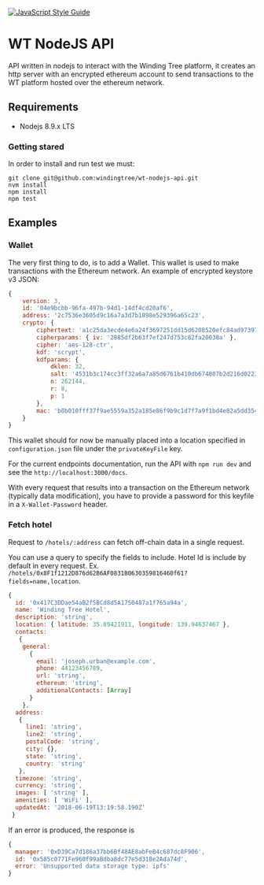 [![JavaScript Style Guide](https://img.shields.io/badge/code_style-standard-brightgreen.svg)](https://standardjs.com)
# WT NodeJS API
API written in nodejs to interact with the Winding Tree platform, it creates an
http server with an encrypted ethereum account to send transactions to the WT
platform hosted over the ethereum network.

## Requirements
- Nodejs 8.9.x LTS

### Getting stared
In order to install and run test we must:
```
git clone git@github.com:windingtree/wt-nodejs-api.git
nvm install
npm install
npm test
```

## Examples
### Wallet
The very first thing to do, is to add a Wallet. This wallet is used to make
transactions with the Ethereum network. An example of encrypted keystore v3
JSON:
```javaScript
{
    version: 3,
    id: '04e9bcbb-96fa-497b-94d1-14df4cd20af6',
    address: '2c7536e3605d9c16a7a3d7b1898e529396a65c23',
    crypto: {
        ciphertext: 'a1c25da3ecde4e6a24f3697251dd15d6208520efc84ad97397e906e6df24d251',
        cipherparams: { iv: '2885df2b63f7ef247d753c82fa20038a' },
        cipher: 'aes-128-ctr',
        kdf: 'scrypt',
        kdfparams: {
            dklen: 32,
            salt: '4531b3c174cc3ff32a6a7a85d6761b410db674807b2d216d022318ceee50be10',
            n: 262144,
            r: 8,
            p: 1
        },
        mac: 'b8b010fff37f9ae5559a352a185e86f9b9c1d7f7a9f1bd4e82a5dd35468fc7f6'
    }
}
```

This wallet should for now be manually placed into a location specified in `configuration.json`
file under the `privateKeyFile` key.

For the current endpoints documentation, run the API with `npm run dev` and see the `http://localhost:3000/docs`.

With every request that results into a transaction on the Ethereum network (typically data modification),
you have to provide a password for this keyfile in a `X-Wallet-Password` header.

### Fetch hotel

Request to `/hotels/:address` can fetch off-chain data in a single request.

You can use a query to specify the fields to include. Hotel Id is include by default in every request. Ex.  
`/hotels/0x8F1f1212D876d62B6AF0831B0630359816460f61?fields=name,location`.

```javascript
{ 
  id: '0x417C3DDae54aB2f5BCd8d5A1750487a1f765a94a',
  name: 'Winding Tree Hotel',
  description: 'string',
  location: { latitude: 35.89421911, longitude: 139.94637467 },
  contacts: 
   { 
    general: 
      { 
        email: 'joseph.urban@example.com',
        phone: 44123456789,
        url: 'string',
        ethereum: 'string',
        additionalContacts: [Array] 
      } 
    },
  address: 
   { 
     line1: 'string',
     line2: 'string',
     postalCode: 'string',
     city: {},
     state: 'string',
     country: 'string' 
   },
  timezone: 'string',
  currency: 'string',
  images: [ 'string' ],
  amenities: [ 'WiFi' ],
  updatedAt: '2018-06-19T13:19:58.190Z'
 }

```
If an error is produced, the response is

```javascript
{ 
  manager: '0xD39Ca7d186a37bb6Bf48AE8abFeB4c687dc8F906',
  id: '0x585c0771Fe960f99aBdba8dc77e5d31Be2Ada74d',
  error: 'Unsupported data storage type: ipfs' 
}
```